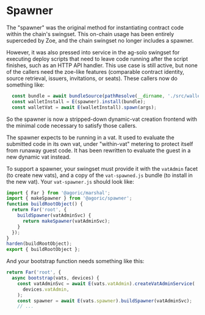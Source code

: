 # Spawner

The "spawner" was the original method for instantiating contract code within
the chain's swingset. This on-chain usage has been entirely superceded by
Zoe, and the chain swingset no longer includes a spawner.

However, it was also pressed into service in the ag-solo swingset for
executing deploy scripts that need to leave code running after the script
finishes, such as an HTTP API handler. This use case is still active, but
none of the callers need the zoe-like features (comparable contract identity,
source retrieval, issuers, invitations, or seats). These callers now do
something like:

```js
  const bundle = await bundleSource(pathResolve(__dirname, './src/wallet.js'));
  const walletInstall = E(spawner).install(bundle);
  const walletVat = await E(walletInstall).spawn(args);
```

So the spawner is now a stripped-down dynamic-vat creation frontend with the
minimal code necessary to satisfy those callers.

The spawner expects to be running in a vat. It used to evaluate the submitted
code in its own vat, under "within-vat" metering to protect itself from
runaway guest code. It has been rewritten to evaluate the guest in a new
dynamic vat instead.

To support a spawner, your swingset must provide it with the `vatAdmin` facet
(to create new vats), and a copy of the `vat-spawned.js` bundle (to install
in the new vat). Your `vat-spawner.js` should look like:

```js
import { Far } from '@agoric/marshal';
import { makeSpawner } from '@agoric/spawner';
function buildRootObject() {
  return Far('root', {
    buildSpawner(vatAdminSvc) {
      return makeSpawner(vatAdminSvc);
    }
  });
}
harden(buildRootObject);
export { buildRootObject };
```

And your bootstrap function needs something like this:

```js
return Far('root', {
  async bootstrap(vats, devices) {
    const vatAdminSvc = await E(vats.vatAdmin).createVatAdminService(
      devices.vatAdmin,
    );
    const spawner = await E(vats.spawner).buildSpawner(vatAdminSvc);
    // ...
```
